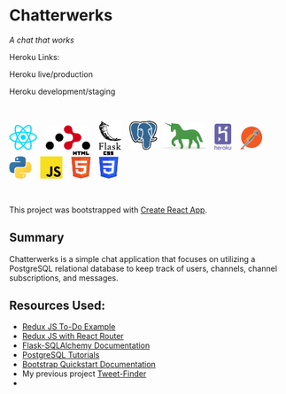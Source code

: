 
# Chatterwerks

_A chat that works_

Heroku Links:

Heroku live/production <a href="https://otterwerks-chat-app.herokuapp.com"></a>

Heroku development/staging <a href="https://otterwerks-chat-staging.herokuapp.com"></a>


<br>

<p><img src="icons/react.svg" width="50">&nbsp&nbsp&nbsp&nbsp<img src="icons/react-router.svg" width="80">&nbsp&nbsp&nbsp&nbsp<img src="icons/flask.svg" width="40">&nbsp&nbsp&nbsp&nbsp<img src="icons/postgresql.svg" width="50">&nbsp&nbsp<img src="icons/gunicorn.svg" width="80">&nbsp&nbsp&nbsp&nbsp<img src="icons/heroku.svg" width="30">&nbsp&nbsp&nbsp&nbsp<img src="icons/postman.svg" width="40">&nbsp&nbsp&nbsp&nbsp<img src="icons/python.svg" width="40">&nbsp&nbsp&nbsp&nbsp<img src="icons/javascript.svg" width="40">&nbsp&nbsp&nbsp&nbsp<img src="icons/html-5.svg" width="35">&nbsp&nbsp&nbsp&nbsp<img src="icons/css-3.svg" width="35"></p>

<br>

This project was bootstrapped with [Create React App](https://github.com/facebook/create-react-app).

## Summary
Chatterwerks is a simple chat application that focuses on utilizing a PostgreSQL relational database to keep track of users, channels, channel subscriptions, and messages.

## Resources Used:
- <a href="https://redux.js.org/basics/example">Redux JS To-Do Example</a>
- <a href="https://redux.js.org/advanced/usage-with-react-router">Redux JS with React Router</a>
- <a href="http://flask-sqlalchemy.pocoo.org/2.3/">Flask-SQLAlchemy Documentation</a>
- <a href="http://www.postgresqltutorial.com/">PostgreSQL Tutorials</a>
- <a href="https://getbootstrap.com/docs/4.0/getting-started/introduction/">Bootstrap Quickstart Documentation</a>
- My previous project <a href="https://github.com/Otterwerks/Tweet-Finder">Tweet-Finder</a>
- <a href=""></a>

